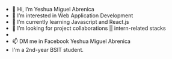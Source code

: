 - 👋 Hi, I’m Yeshua Miguel Abrenica
- 👀 I’m interested in Web Application Development
- 🌱 I’m currently learning Javascript and React.js
- 💞️ I’m looking for project collaborations  || intern-related stacks
- 
- 📫 DM me in Facebook Yeshua Miguel Abrenica 
- I'm a 2nd-year BSIT student. 
<!---
Yeshua0709/Yeshua0709 is a ✨ special ✨ repository because its `README.md` (this file) appears on your GitHub profile.
You can click the Preview link to take a look at your changes.
--->
